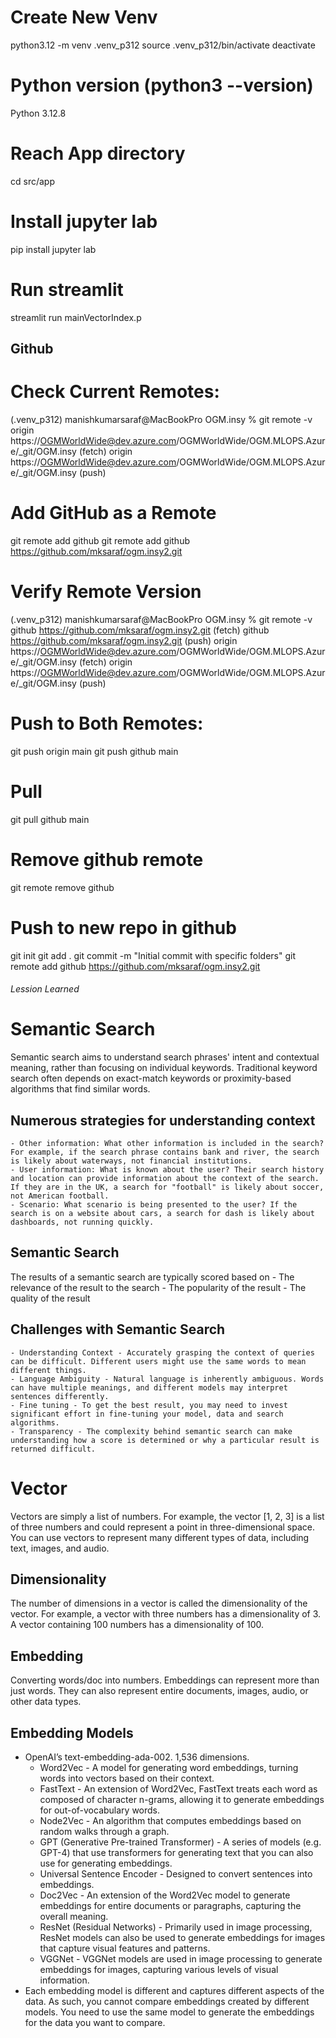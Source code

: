 # Create New Venv
python3.12 -m venv .venv_p312
source .venv_p312/bin/activate
deactivate
# Python version (python3 --version)
Python 3.12.8

# Reach App directory
cd src/app

# Install jupyter lab
pip install jupyter lab
 # Run streamlit
streamlit run mainVectorIndex.p
## Github
# Check Current Remotes:
(.venv_p312) manishkumarsaraf@MacBookPro OGM.insy % git remote -v
origin  https://OGMWorldWide@dev.azure.com/OGMWorldWide/OGM.MLOPS.Azure/_git/OGM.insy (fetch)
origin  https://OGMWorldWide@dev.azure.com/OGMWorldWide/OGM.MLOPS.Azure/_git/OGM.insy (push)
# Add GitHub as a Remote
git remote add github <your-github-repo-url>
git remote add github https://github.com/mksaraf/ogm.insy2.git
# Verify Remote Version
(.venv_p312) manishkumarsaraf@MacBookPro OGM.insy % git remote -v
github  https://github.com/mksaraf/ogm.insy2.git (fetch)
github  https://github.com/mksaraf/ogm.insy2.git (push)
origin  https://OGMWorldWide@dev.azure.com/OGMWorldWide/OGM.MLOPS.Azure/_git/OGM.insy (fetch)
origin  https://OGMWorldWide@dev.azure.com/OGMWorldWide/OGM.MLOPS.Azure/_git/OGM.insy (push)
# Push to Both Remotes:
git push origin main
git push github main

# Pull
git pull github main

# Remove github remote
git remote remove github
# Push to new repo in github
git init
git add .
git commit -m "Initial commit with specific folders"
git remote add github https://github.com/mksaraf/ogm.insy2.git


###### Lession Learned #####
# Semantic Search
Semantic search aims to understand search phrases' intent and contextual meaning, rather than focusing on individual keywords.
Traditional keyword search often depends on exact-match keywords or proximity-based algorithms that find similar words.

## Numerous strategies for understanding context
    - Other information: What other information is included in the search? For example, if the search phrase contains bank and river, the search is likely about waterways, not financial institutions.
    - User information: What is known about the user? Their search history and location can provide information about the context of the search. If they are in the UK, a search for "football" is likely about soccer, not American football.
    - Scenario: What scenario is being presented to the user? If the search is on a website about cars, a search for dash is likely about dashboards, not running quickly.

## Semantic Search
The results of a semantic search are typically scored based on
    - The relevance of the result to the search
    - The popularity of the result
    - The quality of the result

## Challenges with Semantic Search
    - Understanding Context - Accurately grasping the context of queries can be difficult. Different users might use the same words to mean different things.
    - Language Ambiguity - Natural language is inherently ambiguous. Words can have multiple meanings, and different models may interpret sentences differently.
    - Fine tuning - To get the best result, you may need to invest significant effort in fine-tuning your model, data and search algorithms.
    - Transparency - The complexity behind semantic search can make understanding how a score is determined or why a particular result is returned difficult.

# Vector
Vectors are simply a list of numbers. For example, the vector [1, 2, 3] is a list of three numbers and could represent a point in three-dimensional space. You can use vectors to represent many different types of data, including text, images, and audio.

## Dimensionality 
The number of dimensions in a vector is called the dimensionality of the vector. For example, a vector with three numbers has a dimensionality of 3. A vector containing 100 numbers has a dimensionality of 100.

## Embedding
Converting words/doc into numbers.
Embeddings can represent more than just words. They can also represent entire documents, images, audio, or other data types.

## Embedding Models
- OpenAI’s text-embedding-ada-002. 1,536 dimensions.
    - Word2Vec - A model for generating word embeddings, turning words into vectors based on their context.
    - FastText - An extension of Word2Vec, FastText treats each word as composed of character n-grams, allowing it to generate embeddings for out-of-vocabulary words.
    - Node2Vec - An algorithm that computes embeddings based on random walks through a graph.
    - GPT (Generative Pre-trained Transformer) - A series of models (e.g. GPT-4) that use transformers for generating text that you can also use for generating embeddings.
    - Universal Sentence Encoder - Designed to convert sentences into embeddings.
    - Doc2Vec - An extension of the Word2Vec model to generate embeddings for entire documents or paragraphs, capturing the overall meaning.
    - ResNet (Residual Networks) - Primarily used in image processing, ResNet models can also be used to generate embeddings for images that capture visual features and patterns.
    - VGGNet - VGGNet models are used in image processing to generate embeddings for images, capturing various levels of visual information.
- Each embedding model is different and captures different aspects of the data. As such, you cannot compare embeddings created by different models. You need to use the same model to generate the embeddings for the data you want to compare.